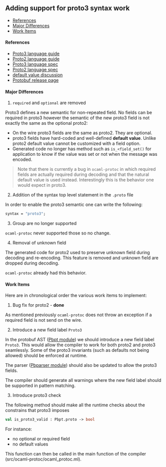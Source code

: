 ## Adding support for proto3 syntax work

* [References](#references) 
* [Major Differences](#major-differences)
* [Work Items](#work-items)

#### References

* [Proto3 language guide](https://developers.google.com/protocol-buffers/docs/proto3) 
* [Proto2 language guide](https://developers.google.com/protocol-buffers/docs/proto)
* [Proto3 language spec](https://developers.google.com/protocol-buffers/docs/reference/proto3-spec)
* [Proto2 language spec](https://developers.google.com/protocol-buffers/docs/reference/proto2-spec)
* [default value discussion](http://stackoverflow.com/questions/33204321/upgrading-protobuf-from-version-2-to-3-incompatible-with-protobuf-default-valu)
* [Protobuf release page](https://github.com/google/protobuf/releases)

#### Major Differences

1. `required` and `optional` are removed

Proto3 defines a new semantic for non-repeated field. No fields can be required in proto3 however 
the semantic of the new proto3 field is not exactly the same as the optional proto2:

* On the wire proto3 fields are the same as proto2. They are optional.
* proto3 fields have hard-coded and well-defined **default value**. Unlike proto2 
  default value cannot be customized with a field option. 
* Generated code no longer has method such as `is_<field_set()` for application
  to know if the value was set or not when the message was encoded.

> Note that there is currently a bug in `ocaml-protoc` in which required fields
> are actually required during decoding and that the natural default value 
> is used instead. Interestingly this is the behavior one would expect in 
> proto3.

2. Addition of the syntax top level statement in the `.proto` file 

In order to enable the proto3 semantic one can write the following:

```Protobuf
syntax = "proto3";
```

3. Group are no longer supported

`ocaml-protoc` never supported those so no change.

4. Removal of unknown field 

The generated code for proto2 used to preserve unknown field during decoding and 
re-encoding. This feature is removed and unknown field are dropped during decoding. 

`ocaml-protoc` already had this behavior. 


#### Work Items

Here are in chronological order the various work items to implement:

1. Bug fix for proto2 - **done** 

As mentioned previously `ocaml-protoc` does not throw an exception if 
a required field is not send on the wire. 

2. Introduce a new field label `Proto3` 

In the protobuf AST ([Pbpt module](src/compilerlib/pbpt.ml)) we should introduce 
a new field label `Proto3`. This would allow the compiler to work for both 
proto2 and proto3 seamlessly. Some of the proto3 invariants (such as defaults not being
allowed) should be enforced at runtime.

The parser ([Pbparser module](src/compilerlib/pbparser.mly)) should also be updated to 
allow the proto3 fields. 

The compiler should generate all warnings where the new field label should be supported in 
pattern matching. 

3. Introduce proto3 check

The following method should make all the runtime checks about the constrains that 
proto3 imposes

```OCaml
val is_proto3_valid : Pbpt.proto -> bool 
```

For instance: 
* no optional or required field 
* no default values 

This function can then be called in the main function of the 
compiler (src/ocaml-protoc/ocaml_protoc.ml).
